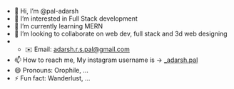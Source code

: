 - 👋 Hi, I’m @pal-adarsh
- 👀 I’m interested in Full Stack development
- 🌱 I’m currently learning MERN
- 💞️ I’m looking to collaborate on web dev, full stack and 3d web designing
- - ✉️ Email: adarsh.r.s.pal@gmail.com
- 📫 How to reach me, My instagram username is -> <a href="https://www.instagram.com/_adarsh.pal?igsh=MWR1Y3Jwdm56bmJteA==">_adarsh.pal</a>
- 😄 Pronouns: Orophile, ...
- ⚡ Fun fact: Wanderlust, ...

  
<!---
pal-adarsh/pal-adarsh is a ✨ special ✨ repository because its `README.md` (this file) appears on your GitHub profile.
You can click the Preview link to take a look at your changes.
--->
